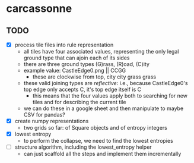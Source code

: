 # carcassonne

## TODO

- [x] process tile files into rule representation
    - all tiles have four associated values, representing the only legal ground type 
    that can ajoin each of its sides
    - there are three ground types (G)rass, (R)oad, (C)ity
    - example value: CastleEdge0.png || CCGG
        - these are clockwise from top, city city grass grass
    - these valid joining types are *reflective*: i.e., because CastleEdge0's top edge only
    accepts C, it's top edge itself is C
        - this means that the four values apply both to searching for new tiles and for
        describing the current tile
    - we can do these in a google sheet and then manipulate to maybe CSV for pandas?
- [x] create numpy representations
    - two grids so far: of Square objects and of entropy integers
- [x] lowest entropy 
    - to perform the collapse, we need to find the lowest entropies
- [ ] structure algorithm, including the lowest_entropy helper
    - can just scaffold all the steps and implement them incrementally
